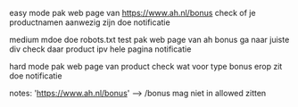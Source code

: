 easy mode
 pak web page van https://www.ah.nl/bonus
 check of je productnamen aanwezig zijn
 doe notificatie

medium mdoe
doe robots.txt test
pak web page van ah bonus
ga naar juiste div
check daar product ipv hele pagina
notificatie

hard mode
 pak web page van product
 check wat voor type bonus erop zit
 doe notificatie

 notes:
 'https://www.ah.nl/bonus' --> /bonus mag niet in allowed zitten 